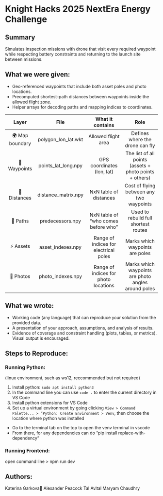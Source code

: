 # Knight Hacks 2025 NextEra Energy Challenge

## Summary
Simulates inspection missions with drone that visit every required waypoint while respecting battery constraints and returning to the launch site between missions.

## What we were given:
- Geo-referenced waypoints that include both asset poles and photo locations.
- Precomputed shortest-path distances between waypoints inside the allowed flight zone.
- Helper arrays for decoding paths and mapping indices to coordinates.

Layer | File | What it contains | Role
| :--------: | :------: | :---------: | :------: |
🌍 Map boundary | polygon_lon_lat.wkt | Allowed flight area | Defines where the drone can fly
📍 Waypoints | points_lat_long.npy | GPS coordinates (lon, lat) | The list of all points (assets + photo points + others)
📡 Distances | distance_matrix.npy | NxN table of distances | Cost of flying between any two waypoints
🧩 Paths | predecessors.npy | NxN table of “who comes before who” | Used to rebuild full shortest routes
⚡ Assets | asset_indexes.npy | Range of indices for electrical poles | Marks which waypoints are poles
📸 Photos | photo_indexes.npy | Range of indices for photo locations | Marks which waypoints are photo angles around poles

## What we wrote:
- Working code (any language) that can reproduce your solution from the provided data.
- A presentation of your approach, assumptions, and analysis of results.
- Evidence of coverage and constraint handling (plots, tables, or metrics). Visual output is encouraged.

## Steps to Reproduce:

### Running Python:
(linux environment, such as ws12, reccommended but not required)
1. Install python: ```sudo apt install python3```
2. In the command line you can use ```code .``` to enter  the current directory in VS Code
3. Install python extensions for VS Code
4. Set up a virtual environment by going clicking ```View > Command Palette... > “Python: Create Environment > Venv```, then choose the location where python was installed
- Go to the terminal tab on the top to open the venv terminal in vscode
- From there, for any dependencies can do “pip install replace-with-dependency”

### Running Frontend:
open command line > npm run dev

## Authors:
Katerina Garkova🐝
Alexander Peacock
Tal Avital
Maryam Chaudhry
